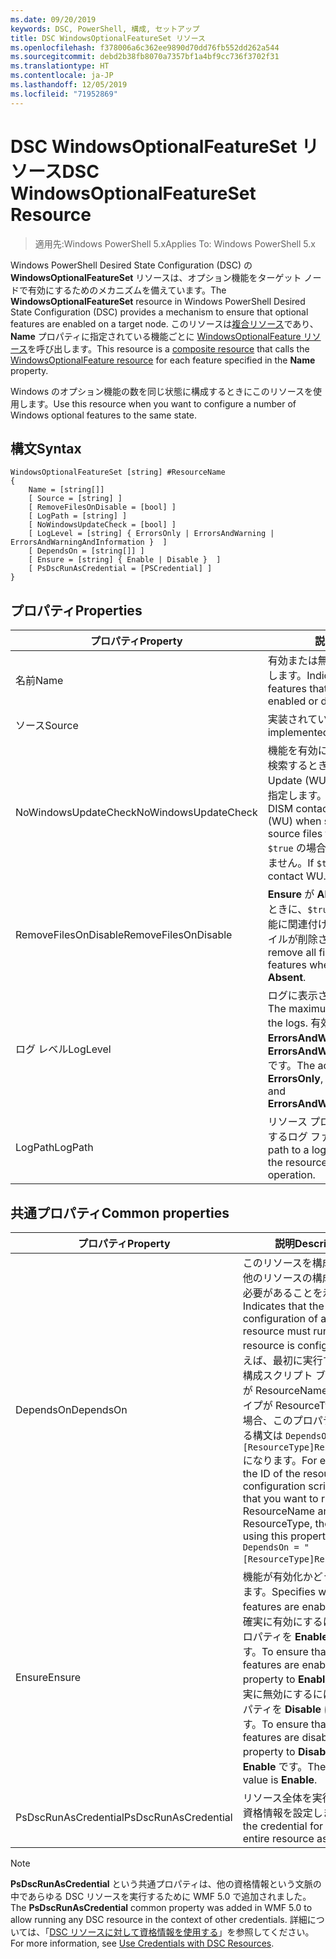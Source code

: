 ```yaml
---
ms.date: 09/20/2019
keywords: DSC, PowerShell, 構成, セットアップ
title: DSC WindowsOptionalFeatureSet リソース
ms.openlocfilehash: f378006a6c362ee9890d70dd76fb552dd262a544
ms.sourcegitcommit: debd2b38fb8070a7357bf1a4bf9cc736f3702f31
ms.translationtype: HT
ms.contentlocale: ja-JP
ms.lasthandoff: 12/05/2019
ms.locfileid: "71952869"
---
```

# <a name="dsc-windowsoptionalfeatureset-resource"></a><span data-ttu-id="5b2dd-103">DSC WindowsOptionalFeatureSet リソース</span><span class="sxs-lookup"><span data-stu-id="5b2dd-103">DSC WindowsOptionalFeatureSet Resource</span></span>

> <span data-ttu-id="5b2dd-104">適用先:Windows PowerShell 5.x</span><span class="sxs-lookup"><span data-stu-id="5b2dd-104">Applies To: Windows PowerShell 5.x</span></span>

<span data-ttu-id="5b2dd-105">Windows PowerShell Desired State Configuration (DSC) の **WindowsOptionalFeatureSet** リソースは、オプション機能をターゲット ノードで有効にするためのメカニズムを備えています。</span><span class="sxs-lookup"><span data-stu-id="5b2dd-105">The **WindowsOptionalFeatureSet** resource in Windows PowerShell Desired State Configuration (DSC) provides a mechanism to ensure that optional features are enabled on a target node.</span></span> <span data-ttu-id="5b2dd-106">このリソースは[複合リソース](../../../resources/authoringResourceComposite.md)であり、**Name** プロパティに指定されている機能ごとに [WindowsOptionalFeature リソース](windowsOptionalFeatureResource.md)を呼び出します。</span><span class="sxs-lookup"><span data-stu-id="5b2dd-106">This resource is a [composite resource](../../../resources/authoringResourceComposite.md) that calls the [WindowsOptionalFeature resource](windowsOptionalFeatureResource.md) for each feature specified in the **Name** property.</span></span>

<span data-ttu-id="5b2dd-107">Windows のオプション機能の数を同じ状態に構成するときにこのリソースを使用します。</span><span class="sxs-lookup"><span data-stu-id="5b2dd-107">Use this resource when you want to configure a number of Windows optional features to the same state.</span></span>

## <a name="syntax"></a><span data-ttu-id="5b2dd-108">構文</span><span class="sxs-lookup"><span data-stu-id="5b2dd-108">Syntax</span></span>

```Syntax
WindowsOptionalFeatureSet [string] #ResourceName
{
    Name = [string[]]
    [ Source = [string] ]
    [ RemoveFilesOnDisable = [bool] ]
    [ LogPath = [string] ]
    [ NoWindowsUpdateCheck = [bool] ]
    [ LogLevel = [string] { ErrorsOnly | ErrorsAndWarning | ErrorsAndWarningAndInformation }  ]
    [ DependsOn = [string[]] ]
    [ Ensure = [string] { Enable | Disable }  ]
    [ PsDscRunAsCredential = [PSCredential] ]
}
```

## <a name="properties"></a><span data-ttu-id="5b2dd-109">プロパティ</span><span class="sxs-lookup"><span data-stu-id="5b2dd-109">Properties</span></span>

|<span data-ttu-id="5b2dd-110">プロパティ</span><span class="sxs-lookup"><span data-stu-id="5b2dd-110">Property</span></span> |<span data-ttu-id="5b2dd-111">説明</span><span class="sxs-lookup"><span data-stu-id="5b2dd-111">Description</span></span> |
|---|---|
|<span data-ttu-id="5b2dd-112">名前</span><span class="sxs-lookup"><span data-stu-id="5b2dd-112">Name</span></span> |<span data-ttu-id="5b2dd-113">有効または無効にする機能の名前を示します。</span><span class="sxs-lookup"><span data-stu-id="5b2dd-113">Indicates the name of the features that you want to ensure are enabled or disabled.</span></span> |
|<span data-ttu-id="5b2dd-114">ソース</span><span class="sxs-lookup"><span data-stu-id="5b2dd-114">Source</span></span> |<span data-ttu-id="5b2dd-115">実装されていません。</span><span class="sxs-lookup"><span data-stu-id="5b2dd-115">Not implemented.</span></span> |
|<span data-ttu-id="5b2dd-116">NoWindowsUpdateCheck</span><span class="sxs-lookup"><span data-stu-id="5b2dd-116">NoWindowsUpdateCheck</span></span> |<span data-ttu-id="5b2dd-117">機能を有効にするソース ファイルを検索するとき、DISM が Windows Update (WU) を確認するかどうかを指定します。</span><span class="sxs-lookup"><span data-stu-id="5b2dd-117">Specifies whether DISM contacts Windows Update (WU) when searching for the source files to enable features.</span></span> <span data-ttu-id="5b2dd-118">`$true` の場合、DISM は WU に接続しません。</span><span class="sxs-lookup"><span data-stu-id="5b2dd-118">If `$true`, DISM does not contact WU.</span></span> |
|<span data-ttu-id="5b2dd-119">RemoveFilesOnDisable</span><span class="sxs-lookup"><span data-stu-id="5b2dd-119">RemoveFilesOnDisable</span></span> |<span data-ttu-id="5b2dd-120">**Ensure** が **Absent** に設定されているときに、`$true` に設定すると、その機能に関連付けられているすべてのファイルが削除されます。</span><span class="sxs-lookup"><span data-stu-id="5b2dd-120">Set to `$true` to remove all files associated with the features when **Ensure** is set to **Absent**.</span></span> |
|<span data-ttu-id="5b2dd-121">ログ レベル</span><span class="sxs-lookup"><span data-stu-id="5b2dd-121">LogLevel</span></span> |<span data-ttu-id="5b2dd-122">ログに表示される最大の出力レベル。</span><span class="sxs-lookup"><span data-stu-id="5b2dd-122">The maximum output level shown in the logs.</span></span> <span data-ttu-id="5b2dd-123">有効な値は**ErrorsOnly**、**ErrorsAndWarning**、**ErrorsAndWarningAndInformation** です。</span><span class="sxs-lookup"><span data-stu-id="5b2dd-123">The accepted values are: **ErrorsOnly**, **ErrorsAndWarning**, and **ErrorsAndWarningAndInformation**.</span></span> |
|<span data-ttu-id="5b2dd-124">LogPath</span><span class="sxs-lookup"><span data-stu-id="5b2dd-124">LogPath</span></span> |<span data-ttu-id="5b2dd-125">リソース プロバイダーの操作を記録するログ ファイルへのパス。</span><span class="sxs-lookup"><span data-stu-id="5b2dd-125">The path to a log file where you want the resource provider to log the operation.</span></span> |

## <a name="common-properties"></a><span data-ttu-id="5b2dd-126">共通プロパティ</span><span class="sxs-lookup"><span data-stu-id="5b2dd-126">Common properties</span></span>

|<span data-ttu-id="5b2dd-127">プロパティ</span><span class="sxs-lookup"><span data-stu-id="5b2dd-127">Property</span></span> |<span data-ttu-id="5b2dd-128">説明</span><span class="sxs-lookup"><span data-stu-id="5b2dd-128">Description</span></span> |
|---|---|
|<span data-ttu-id="5b2dd-129">DependsOn</span><span class="sxs-lookup"><span data-stu-id="5b2dd-129">DependsOn</span></span> |<span data-ttu-id="5b2dd-130">このリソースを構成する前に、他のリソースの構成を実行する必要があることを示します。</span><span class="sxs-lookup"><span data-stu-id="5b2dd-130">Indicates that the configuration of another resource must run before this resource is configured.</span></span> <span data-ttu-id="5b2dd-131">たとえば、最初に実行するリソース構成スクリプト ブロックの ID が ResourceName で、そのタイプが ResourceType である場合、このプロパティを使用する構文は `DependsOn = "[ResourceType]ResourceName"` になります。</span><span class="sxs-lookup"><span data-stu-id="5b2dd-131">For example, if the ID of the resource configuration script block that you want to run first is ResourceName and its type is ResourceType, the syntax for using this property is `DependsOn = "[ResourceType]ResourceName"`.</span></span> |
|<span data-ttu-id="5b2dd-132">Ensure</span><span class="sxs-lookup"><span data-stu-id="5b2dd-132">Ensure</span></span> |<span data-ttu-id="5b2dd-133">機能が有効化かどうかを指定します。</span><span class="sxs-lookup"><span data-stu-id="5b2dd-133">Specifies whether the features are enabled.</span></span> <span data-ttu-id="5b2dd-134">機能を確実に有効にするには、このプロパティを **Enable** に設定します。</span><span class="sxs-lookup"><span data-stu-id="5b2dd-134">To ensure that the features are enabled, set this property to **Enable**.</span></span> <span data-ttu-id="5b2dd-135">機能を確実に無効にするには、このプロパティを **Disable** に設定します。</span><span class="sxs-lookup"><span data-stu-id="5b2dd-135">To ensure that the features are disabled, set the property to **Disable**.</span></span> <span data-ttu-id="5b2dd-136">既定値は **Enable** です。</span><span class="sxs-lookup"><span data-stu-id="5b2dd-136">The default value is **Enable**.</span></span> |
|<span data-ttu-id="5b2dd-137">PsDscRunAsCredential</span><span class="sxs-lookup"><span data-stu-id="5b2dd-137">PsDscRunAsCredential</span></span> |<span data-ttu-id="5b2dd-138">リソース全体を実行するための資格情報を設定します。</span><span class="sxs-lookup"><span data-stu-id="5b2dd-138">Sets the credential for running the entire resource as.</span></span> |

> [!NOTE]
> <span data-ttu-id="5b2dd-139">**PsDscRunAsCredential** という共通プロパティは、他の資格情報という文脈の中であらゆる DSC リソースを実行するために WMF 5.0 で追加されました。</span><span class="sxs-lookup"><span data-stu-id="5b2dd-139">The **PsDscRunAsCredential** common property was added in WMF 5.0 to allow running any DSC resource in the context of other credentials.</span></span> <span data-ttu-id="5b2dd-140">詳細については、「[DSC リソースに対して資格情報を使用する](../../../configurations/runasuser.md)」を参照してください。</span><span class="sxs-lookup"><span data-stu-id="5b2dd-140">For more information, see [Use Credentials with DSC Resources](../../../configurations/runasuser.md).</span></span>